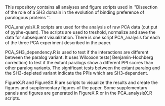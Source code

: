 This repository contains all analyses and figure scripts used in ''Dissection of the role of a SH3 domain in the evolution of binding preference of paralogous proteins ''. 

PCA_analysisX.R scripts are used for the analysis of raw PCA data (out put of pyphe-quant). The scripts are used to treshold, normalize and save the data for subsequent visualization. There is one script PCA_analysis for each of the three PCA experiment described in the paper.

PCA_SH3_dependency.R is used to test if the interactions are different between the paralog variant. It uses Wilcoxon tests( Benjamin-Hochberg correction) to test if the extant paralogs show a different PPI scores than other paralog variants. The significant tests between the extant paralog and the SH3-depleted variant indicate the PPIs which are SH3-dependent.

FigureX.R and FigureSX.R are scripts to visualize the results and create the figures and supplementary figures of the paper. Some supplementary panels and figures are generated in FigureX.R or in the PCA_analysisX.R scripts.
